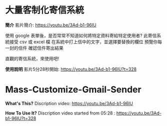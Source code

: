 # 大量客制化寄信系統

**簡介**
影片簡介: https://youtu.be/3Ad-b1-96IU

使用 google 表單後，是否常常不知道如何將特定資料寄給特定使用者?
此寄信系統接受 csv 或 excel 檔
在系統中打上信中的文字，並選擇要替換的欄位
預覽你每一封的信件
確認信件寄出結果

直觀的寄信系統，來使用吧!

**使用說明**
影片5分28秒開始: https://youtu.be/3Ad-b1-96IU?t=328

# Mass-Customize-Gmail-Sender
**What's This?**
Discription video: https://youtu.be/3Ad-b1-96IU

**How To Use It?**
Discription video started from 05:28 : https://youtu.be/3Ad-b1-96IU?t=328
